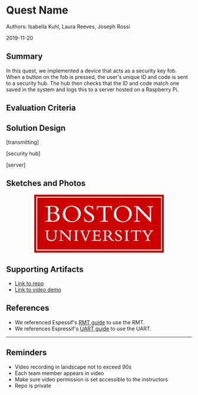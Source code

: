 # Quest Name
Authors: Isabella Kuhl, Laura Reeves, Joseph Rossi

2019-11-20

## Summary

In this quest, we implemented a device that acts as a security key fob. When a button on the fob is pressed, the user's unique ID and code is sent to a security hub. The hub then checks that the ID and code match one saved in the system and logs this to a server hosted on a Raspberry Pi.

## Evaluation Criteria



## Solution Design

[transmitting]

[security hub]

[server]


## Sketches and Photos
<center><img src="./images/example.png" width="70%" /></center>  
<center> </center>


## Supporting Artifacts
- [Link to repo]()
- [Link to video demo]()


## References

* We referenced Espessif's [RMT guide](https://docs.espressif.com/projects/esp-idf/en/latest/api-reference/peripherals/rmt.html#transmit-data) to use the RMT.
* We references Espressif's [UART guide](https://docs.espressif.com/projects/esp-idf/en/latest/api-reference/peripherals/uart.html#_CPPv415uart_read_bytes11uart_port_tP7uint8_t8uint32_t10TickType_t) to use the UART.
-----

## Reminders

- Video recording in landscape not to exceed 90s
- Each team member appears in video
- Make sure video permission is set accessible to the instructors
- Repo is private

